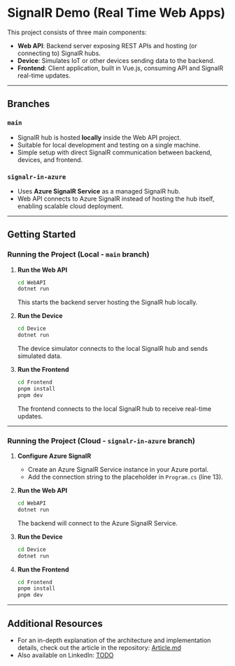# SignalR Demo (Real Time Web Apps)

This project consists of three main components:

* **Web API**: Backend server exposing REST APIs and hosting (or connecting to) SignalR hubs.
* **Device**: Simulates IoT or other devices sending data to the backend.
* **Frontend**: Client application, built in Vue.js, consuming API and SignalR real-time updates.

---

## Branches

### `main`

* SignalR hub is hosted **locally** inside the Web API project.
* Suitable for local development and testing on a single machine.
* Simple setup with direct SignalR communication between backend, devices, and frontend.

### `signalr-in-azure`

* Uses **Azure SignalR Service** as a managed SignalR hub.
* Web API connects to Azure SignalR instead of hosting the hub itself, enabling scalable cloud deployment.

---

## Getting Started

### Running the Project (Local - `main` branch)

1. **Run the Web API**

   ```bash
   cd WebAPI
   dotnet run
   ```

   This starts the backend server hosting the SignalR hub locally.

2. **Run the Device**

   ```bash
   cd Device
   dotnet run
   ```

   The device simulator connects to the local SignalR hub and sends simulated data.

3. **Run the Frontend**

   ```bash
   cd Frontend
   pnpm install
   pnpm dev
   ```

   The frontend connects to the local SignalR hub to receive real-time updates.

---

### Running the Project (Cloud - `signalr-in-azure` branch)

1. **Configure Azure SignalR**

   * Create an Azure SignalR Service instance in your Azure portal.
   * Add the connection string to the placeholder in `Program.cs` (line 13).

2. **Run the Web API**

   ```bash
   cd WebAPI
   dotnet run
   ```

   The backend will connect to the Azure SignalR Service.

3. **Run the Device**

   ```bash
   cd Device
   dotnet run
   ```

4. **Run the Frontend**

   ```bash
   cd Frontend
   pnpm install
   pnpm dev
   ```

---

## Additional Resources

* For an in-depth explanation of the architecture and implementation details, check out the article in the repository: [Article.md](.article/building-real-time-apps-using-singalr.md)
* Also available on LinkedIn: [TODO]()
